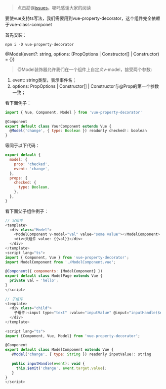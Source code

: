 > 点击勘误[issues](https://github.com/webVueBlog/learn-web/issues)，哪吒感谢大家的阅读

要使vue支持ts写法，我们需要用到vue-property-decorator，这个组件完全依赖于vue-class-componet

首先安装：

```js
npm i -D vue-property-decorator
```

@Model(event?: string, options: (PropOptions | Constructor[] | Constructor) = {})

> @Model装饰器允许我们在一个组件上自定义v-model，接受两个参数:

1. event: string类型，表示事件名；
2. options: PropOptions | Constructor[] | Constructor与@Prop的第一个参数一致；

看下面例子：

```js
import { Vue, Component, Model } from 'vue-property-decorator'
 
@Component
export default class YourComponent extends Vue {
  @Model('change', { type: Boolean }) readonly checked!: boolean
}
```

等同于以下代码：

```js
export default {
  model: {
    prop: 'checked',
    event: 'change',
  },
  props: {
    checked: {
      type: Boolean,
    },
  },
}
```

看下面父子组件例子： 

```js
// 父组件
<template>
  <div class="Model">
    <ModelComponent v-model="val" value="some value"></ModelComponent>
    <div>父组件 value: {{val}}</div>
  </div>
</template>
<script lang="ts">
import { Component, Vue } from 'vue-property-decorator';
import ModelComponent from './ModelComponent.vue';
 
@Component({ components: {ModelComponent} })
export default class ModelPage extends Vue {
  private val = 'hello';
}
</script>
 
// 子组件
<template>
  <div class="child">
    子组件:<input type="text" :value="inputValue" @input="inputHandle($event)"/>
  </div>
</template>
 
<script lang="ts">
import {Component, Vue, Model} from 'vue-property-decorator';
 
@Component
export default class ModelComponent extends Vue {
   @Model('change', { type: String }) readonly inputValue!: string
 
   public inputHandle(event): void {
     this.$emit('change', event.target.value); 
   }
}
</script>
```
